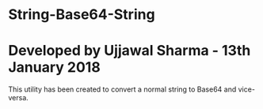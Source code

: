 # String-Base64-String
# Developed by Ujjawal Sharma - 13th January 2018

This utility has been created to convert a normal string to Base64 and vice-versa.
